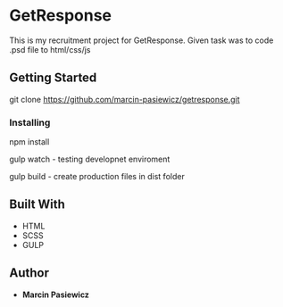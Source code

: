 # GetResponse

This is my recruitment project for GetResponse. Given task was to code .psd file to html/css/js

## Getting Started

git clone https://github.com/marcin-pasiewicz/getresponse.git

### Installing

npm install

gulp watch - testing developnet enviroment

gulp build - create production files in dist folder


## Built With

* HTML
* SCSS
* GULP


## Author

* **Marcin Pasiewicz**

